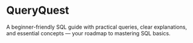 # QueryQuest
A beginner-friendly SQL guide with practical queries, clear explanations, and essential concepts — your roadmap to mastering SQL basics.
